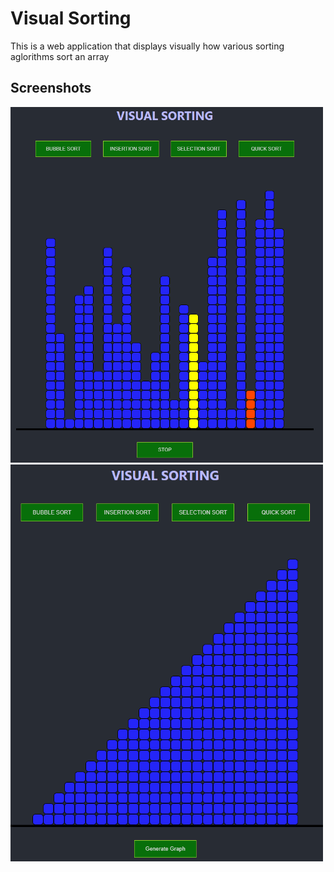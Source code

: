 # Visual Sorting

This is a web application that displays visually how various sorting aglorithms sort an array

## Screenshots
<img src="gh-images/s1.PNG" width="500">
<img src="gh-images/s2.PNG" width="500">